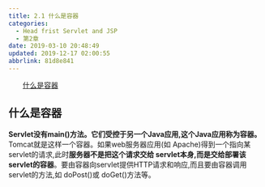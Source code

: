 ```yaml
---
title: 2.1 什么是容器
categories: 
  - Head frist Servlet and JSP
  - 第2章
date: 2019-03-10 20:48:49
updated: 2019-12-17 02:00:55
abbrlink: 81d8e841
---
```

<div id='my_toc'><a href="/ReadingNotes/81d8e841/#什么是容器" class="header_2">什么是容器</a>&nbsp;<br></div>
<style>.header_1{margin-left: 1em;}.header_2{margin-left: 2em;}.header_3{margin-left: 3em;}.header_4{margin-left: 4em;}.header_5{margin-left: 5em;}.header_6{margin-left: 6em;}</style>
<!--more-->
<script>if (navigator.platform.search('arm')==-1){document.getElementById('my_toc').style.display = 'none';}var e,p = document.getElementsByTagName('p');while (p.length>0) {e = p[0];e.parentElement.removeChild(e);}</script>

<!--end-->
## 什么是容器 ##
**Servlet没有main()方法。它们受控于另一个Java应用,这个Java应用称为容器。**
Tomcat就是这样一个容器。如果web服务器应用(如 Apache)得到一个指向某 servlet的请求,此时**服务器不是把这个请求交给 servlet本身,而是交给部署该 servlet的容器**。要由容器向servlet提供HTTP请求和响应,而且要由容器调用servlet的方法,如 doPost()或 doGet()方法等。

